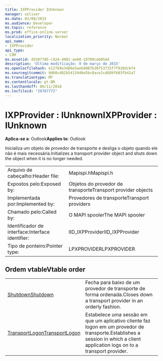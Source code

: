 ```yaml
---
title: IXPProvider IUnknown
manager: soliver
ms.date: 03/09/2015
ms.audience: Developer
ms.topic: reference
ms.prod: office-online-server
localization_priority: Normal
api_name:
- IXPProvider
api_type:
- COM
ms.assetid: d5507785-c924-4981-ae80-19709ceb054d
description: 'Última modificação: 9 de março de 2015'
ms.openlocfilehash: e12f69e3486e5eeb9087b30753735f7f910dc6f4
ms.sourcegitcommit: 9d60cd82b5413446e5bc8ace2cd689f683fb41a7
ms.translationtype: MT
ms.contentlocale: pt-BR
ms.lasthandoff: 06/11/2018
ms.locfileid: "19767772"
---
```

# <a name="ixpprovider--iunknown"></a><span data-ttu-id="69d9a-103">IXPProvider : IUnknown</span><span class="sxs-lookup"><span data-stu-id="69d9a-103">IXPProvider : IUnknown</span></span>

  
  
<span data-ttu-id="69d9a-104">**Aplica-se a**: Outlook</span><span class="sxs-lookup"><span data-stu-id="69d9a-104">**Applies to**: Outlook</span></span> 
  
<span data-ttu-id="69d9a-105">Inicializa um objeto de provedor de transporte e desliga o objeto quando ele não é mais necessária.</span><span class="sxs-lookup"><span data-stu-id="69d9a-105">Initializes a transport provider object and shuts down the object when it is no longer needed.</span></span>
  
|||
|:-----|:-----|
|<span data-ttu-id="69d9a-106">Arquivo de cabeçalho:</span><span class="sxs-lookup"><span data-stu-id="69d9a-106">Header file:</span></span>  <br/> |<span data-ttu-id="69d9a-107">Mapispi.h</span><span class="sxs-lookup"><span data-stu-id="69d9a-107">Mapispi.h</span></span>  <br/> |
|<span data-ttu-id="69d9a-108">Expostos pelo:</span><span class="sxs-lookup"><span data-stu-id="69d9a-108">Exposed by:</span></span>  <br/> |<span data-ttu-id="69d9a-109">Objetos do provedor de transporte</span><span class="sxs-lookup"><span data-stu-id="69d9a-109">Transport provider objects</span></span>  <br/> |
|<span data-ttu-id="69d9a-110">Implementada por:</span><span class="sxs-lookup"><span data-stu-id="69d9a-110">Implemented by:</span></span>  <br/> |<span data-ttu-id="69d9a-111">Provedores de transporte</span><span class="sxs-lookup"><span data-stu-id="69d9a-111">Transport providers</span></span>  <br/> |
|<span data-ttu-id="69d9a-112">Chamado pelo:</span><span class="sxs-lookup"><span data-stu-id="69d9a-112">Called by:</span></span>  <br/> |<span data-ttu-id="69d9a-113">O MAPI spooler</span><span class="sxs-lookup"><span data-stu-id="69d9a-113">The MAPI spooler</span></span>  <br/> |
|<span data-ttu-id="69d9a-114">Identificador de interface:</span><span class="sxs-lookup"><span data-stu-id="69d9a-114">Interface identifier:</span></span>  <br/> |<span data-ttu-id="69d9a-115">IID_IXPProvider</span><span class="sxs-lookup"><span data-stu-id="69d9a-115">IID_IXPProvider</span></span>  <br/> |
|<span data-ttu-id="69d9a-116">Tipo de ponteiro:</span><span class="sxs-lookup"><span data-stu-id="69d9a-116">Pointer type:</span></span>  <br/> |<span data-ttu-id="69d9a-117">LPXPROVIDER</span><span class="sxs-lookup"><span data-stu-id="69d9a-117">LPXPROVIDER</span></span>  <br/> |
   
## <a name="vtable-order"></a><span data-ttu-id="69d9a-118">Ordem vtable</span><span class="sxs-lookup"><span data-stu-id="69d9a-118">Vtable order</span></span>

|||
|:-----|:-----|
|[<span data-ttu-id="69d9a-119">Shutdown</span><span class="sxs-lookup"><span data-stu-id="69d9a-119">Shutdown</span></span>](ixpprovider-shutdown.md) <br/> |<span data-ttu-id="69d9a-120">Fecha para baixo de um provedor de transporte de forma ordenada.</span><span class="sxs-lookup"><span data-stu-id="69d9a-120">Closes down a transport provider in an orderly fashion.</span></span>  <br/> |
|[<span data-ttu-id="69d9a-121">TransportLogon</span><span class="sxs-lookup"><span data-stu-id="69d9a-121">TransportLogon</span></span>](ixpprovider-transportlogon.md) <br/> |<span data-ttu-id="69d9a-122">Estabelece uma sessão em que um aplicativo cliente faz logon em um provedor de transporte.</span><span class="sxs-lookup"><span data-stu-id="69d9a-122">Establishes a session in which a client application logs on to a transport provider.</span></span>  <br/> |
   

